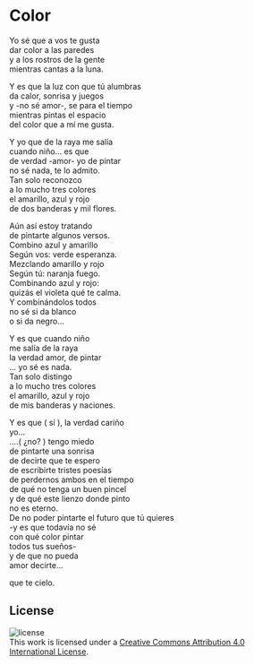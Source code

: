 # Color

Yo sé que a vos te gusta<br/>
dar color a las paredes<br/>
y a los rostros de la gente<br/>
mientras cantas a la luna.<br/>

Y es que la luz con que tú alumbras<br/>
da calor, sonrisa y juegos<br/>
y -no sé amor-, se para el tiempo<br/>
mientras pintas el espacio<br/>
del color que a mí me gusta.<br/>

Y yo que de la raya me salía<br/>
cuando niño... es que<br/>
de verdad -amor- yo de pintar<br/>
no sé nada, te lo admito.<br/>
Tan solo reconozco<br/>
a lo mucho tres colores<br/>
el amarillo, azul y rojo<br/>
de dos banderas y mil flores.<br/>

Aún así estoy tratando<br/>
de pintarte algunos versos.<br/>
Combino azul y amarillo<br/>
Según vos: verde esperanza.<br/>
Mezclando amarillo y rojo<br/>
Según tú: naranja fuego.<br/>
Combinando azul y rojo: <br/>
quizás el violeta qué te calma.<br/>
Y combinándolos todos<br/>
no sé si da blanco <br/>
o si da negro...<br/>


Y es que cuando niño<br/>
me salía de la raya<br/>
la verdad amor, de pintar<br/>
... yo sé es nada.<br/>
Tan solo distingo <br/>
a lo mucho tres colores<br/>
el amarillo, azul y rojo<br/>
de mis banderas y naciones.<br/>


Y es que ( sí ), la verdad cariño <br/>
yo... <br/>
....( ¿no? ) tengo miedo<br/>
de pintarte una sonrisa<br/>
de decirte que te espero<br/>
de escribirte tristes poesías<br/>
de perdernos ambos en el tiempo<br/>
de qué no tenga un buen pincel<br/>
y de qué este lienzo donde pinto <br/>
no es eterno.<br/>
De no poder pintarte el futuro que tú quieres<br/>
-y es que todavía no sé <br/>
con qué color pintar <br/>
todos tus sueños-<br/>
y de que no pueda <br/>
amor decirte...<br/>



que te cielo.<br/>

## License

![license](https://i.creativecommons.org/l/by/4.0/88x31.png)<br/>
This work is licensed under a [Creative Commons Attribution 4.0 International License](http://creativecommons.org/licenses/by/4.0/).
